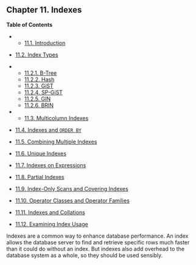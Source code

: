 ## Chapter 11. Indexes

**Table of Contents**

  * *   [11.1. Introduction](indexes-intro)
  * [11.2. Index Types](indexes-types)

    

  * *   [11.2.1. B-Tree](indexes-types#INDEXES-TYPES-BTREE)
    * [11.2.2. Hash](indexes-types#INDEXES-TYPES-HASH)
    * [11.2.3. GiST](indexes-types#INDEXES-TYPE-GIST)
    * [11.2.4. SP-GiST](indexes-types#INDEXES-TYPE-SPGIST)
    * [11.2.5. GIN](indexes-types#INDEXES-TYPES-GIN)
    * [11.2.6. BRIN](indexes-types#INDEXES-TYPES-BRIN)

  * *   [11.3. Multicolumn Indexes](indexes-multicolumn)
  * [11.4. Indexes and `ORDER BY`](indexes-ordering)
  * [11.5. Combining Multiple Indexes](indexes-bitmap-scans)
  * [11.6. Unique Indexes](indexes-unique)
  * [11.7. Indexes on Expressions](indexes-expressional)
  * [11.8. Partial Indexes](indexes-partial)
  * [11.9. Index-Only Scans and Covering Indexes](indexes-index-only-scans)
  * [11.10. Operator Classes and Operator Families](indexes-opclass)
  * [11.11. Indexes and Collations](indexes-collations)
  * [11.12. Examining Index Usage](indexes-examine)

Indexes are a common way to enhance database performance. An index allows the database server to find and retrieve specific rows much faster than it could do without an index. But indexes also add overhead to the database system as a whole, so they should be used sensibly.